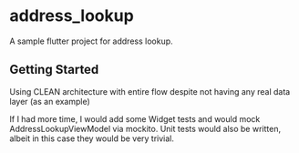 # address_lookup

A sample flutter project for address lookup.

## Getting Started

Using CLEAN architecture with entire flow despite not having any real data layer (as an example)

If I had more time, I would add some Widget tests and would mock AddressLookupViewModel via mockito. Unit tests would also be written, albeit in this case they would be very trivial.
